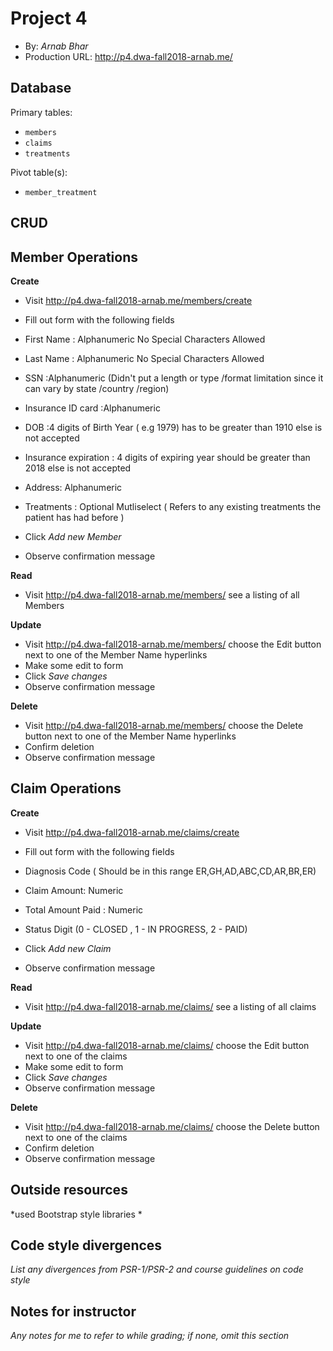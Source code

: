 # Project 4
+ By: *Arnab Bhar*
+ Production URL: <http://p4.dwa-fall2018-arnab.me/>

## Database

Primary tables:
  + `members`
  + `claims`
  + `treatments`
 
  
Pivot table(s):
  + `member_treatment`


## CRUD

## Member Operations

__Create__
  + Visit <http://p4.dwa-fall2018-arnab.me/members/create>
  + Fill out form with the following fields
  + First Name : Alphanumeric No Special Characters Allowed
  + Last Name : Alphanumeric No Special Characters Allowed
  + SSN :Alphanumeric (Didn't put a length or type /format limitation since it can vary by state /country /region)
  + Insurance ID card :Alphanumeric
  + DOB :4 digits of Birth Year ( e.g 1979) has to be greater than 1910 else is not accepted 
  + Insurance expiration : 4 digits of expiring year should be greater than 2018 else is not accepted 
  + Address: Alphanumeric 
  + Treatments : Optional Mutliselect ( Refers to any existing treatments the patient has had before )
  
  + Click *Add new Member*
  + Observe confirmation message
  
__Read__
  + Visit <http://p4.dwa-fall2018-arnab.me/members/> see a listing of all Members
  
__Update__
  + Visit <http://p4.dwa-fall2018-arnab.me/members/> choose the Edit button next to one of the Member Name hyperlinks
  + Make some edit to form
  + Click *Save changes*
  + Observe confirmation message
  
__Delete__
  + Visit <http://p4.dwa-fall2018-arnab.me/members/> choose the Delete button next to one of the Member Name hyperlinks
  + Confirm deletion
  + Observe confirmation message
 
## Claim  Operations
 
 __Create__
   + Visit <http://p4.dwa-fall2018-arnab.me/claims/create>
   + Fill out form with the following fields 
   + Diagnosis Code ( Should be in this range ER,GH,AD,ABC,CD,AR,BR,ER)
   + Claim Amount: Numeric
   + Total Amount Paid : Numeric
   + Status Digit (0 - CLOSED , 1 - IN PROGRESS, 2 - PAID)
   
   + Click *Add new Claim*
   + Observe confirmation message
   
 __Read__
   + Visit <http://p4.dwa-fall2018-arnab.me/claims/> see a listing of all claims
   
 __Update__
   + Visit <http://p4.dwa-fall2018-arnab.me/claims/> choose the Edit button next to one of the claims
   + Make some edit to form
   + Click *Save changes*
   + Observe confirmation message
   
 __Delete__
   + Visit <http://p4.dwa-fall2018-arnab.me/claims/> choose the Delete button next to one of the claims
   + Confirm deletion
   + Observe confirmation message

## Outside resources
*used Bootstrap style libraries *

## Code style divergences
*List any divergences from PSR-1/PSR-2 and course guidelines on code style*

## Notes for instructor
*Any notes for me to refer to while grading; if none, omit this section*
